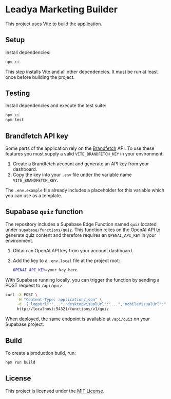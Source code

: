 # Leadya Marketing Builder

This project uses Vite to build the application.

## Setup

Install dependencies:

```bash
npm ci
```

This step installs Vite and all other dependencies. It must be run at least once
before building the project.

## Testing

Install dependencies and execute the test suite:

```bash
npm ci
npm test
```

## Brandfetch API key

Some parts of the application rely on the [Brandfetch](https://brandfetch.com/)
API. To use these features you must supply a valid `VITE_BRANDFETCH_KEY` in your
environment:

1. Create a Brandfetch account and generate an API key from your dashboard.
2. Copy the key into your `.env` file under the variable name
   `VITE_BRANDFETCH_KEY`.

The `.env.example` file already includes a placeholder for this variable which
you can use as a template.

## Supabase `quiz` function

The repository includes a Supabase Edge Function named `quiz` located under
`supabase/functions/quiz`. This function relies on the OpenAI API to generate
quiz content and therefore requires an `OPENAI_API_KEY` in your environment.

1. Obtain an OpenAI API key from your account dashboard.
2. Add the key to a `.env.local` file at the project root:

   ```bash
   OPENAI_API_KEY=your_key_here
   ```

With Supabase running locally, you can trigger the function by sending a POST
request to `/api/quiz`:

```bash
curl -X POST \
     -H "Content-Type: application/json" \
     -d '{"logoUrl":"...","desktopVisualUrl":"...","mobileVisualUrl":"...","websiteUrl":"...","productName":"..."}' \
     http://localhost:54321/functions/v1/quiz
```

When deployed, the same endpoint is available at `/api/quiz` on your Supabase
project.

## Build

To create a production build, run:

```bash
npm run build
```


## License

This project is licensed under the [MIT License](LICENSE).
